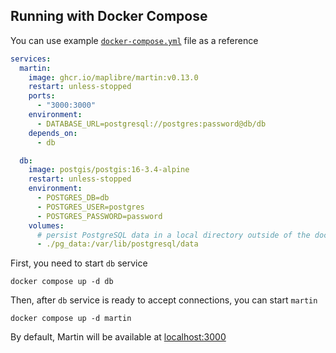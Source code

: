 ## Running with Docker Compose

You can use example [`docker-compose.yml`](https://raw.githubusercontent.com/maplibre/martin/main/docker-compose.yml) file as a reference

```yml
services:
  martin:
    image: ghcr.io/maplibre/martin:v0.13.0
    restart: unless-stopped
    ports:
      - "3000:3000"
    environment:
      - DATABASE_URL=postgresql://postgres:password@db/db
    depends_on:
      - db

  db:
    image: postgis/postgis:16-3.4-alpine
    restart: unless-stopped
    environment:
      - POSTGRES_DB=db
      - POSTGRES_USER=postgres
      - POSTGRES_PASSWORD=password
    volumes:
      # persist PostgreSQL data in a local directory outside of the docker container
      - ./pg_data:/var/lib/postgresql/data
```

First, you need to start `db` service

```shell
docker compose up -d db
```

Then, after `db` service is ready to accept connections, you can start `martin`

```shell
docker compose up -d martin
```

By default, Martin will be available at [localhost:3000](http://localhost:3000/)
